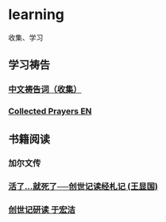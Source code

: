 # learning
收集、学习
## 学习祷告
### [中文祷告词（收集）](总收集的中文.md)

### [Collected Prayers EN](总收集的prayers-EN.md)

## 书籍阅读
### 加尔文传
### [活了…就死了──创世记读经札记 (王显国)](创世纪读经札记王显国.md)
### [创世记研读 于宏洁](创世记研读于宏洁.md)
